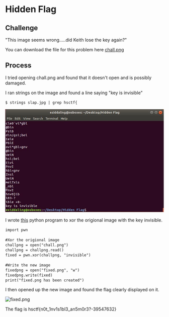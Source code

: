 # Hidden Flag

## Challenge

"This image seems wrong.....did Keith lose the key again?"

You can download the file for this problem here [chall.png](chall.jpg)

## Process

I tried opening chall.png and found that it doesn't open and is possibly damaged.

I ran strings on the image and found a line saying "key is invisible"
```
$ strings slap.jpg | grep hsctf{
```

![running strings](Capture.JPG)

I wrote [this](xor.py) python program to xor the origional image with the key invisible.
```
import pwn

#Xor the origional image
challpng = open("chall.png")
challpng = challpng.read()
fixed = pwn.xor(challpng, "invisible")

#Write the new image
fixedpng = open("fixed.png", "w")
fixedpng.write(fixed)
print("fixed.png has been created")
```

I then opened up the new image and found the flag clearly displayed on it.

![fixed.png](fixed.png)

The flag is hsctf{n0t_1nv1s1bl3_an5m0r3?-39547632}